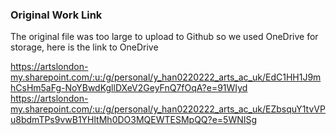 ### Original Work Link
The original file was too large to upload to Github so we used OneDrive for storage, here is the link to OneDrive

https://artslondon-my.sharepoint.com/:u:/g/personal/y_han0220222_arts_ac_uk/EdC1HH1J9mhCsHm5aFg-NoYBwdKgllDXeV2GeyFnQ7fOqA?e=91WIyd
https://artslondon-my.sharepoint.com/:u:/g/personal/y_han0220222_arts_ac_uk/EZbsquY1tvVPu8bdmTPs9vwB1YHltMh0DO3MQEWTESMpQQ?e=5WNISg
